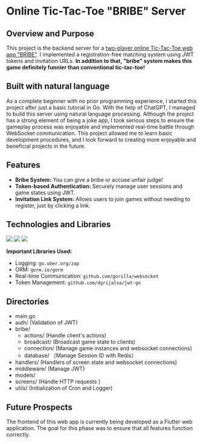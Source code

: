 # Online Tic-Tac-Toe "BRIBE" Server

## Overview and Purpose
This project is the backend server for a [two-player online Tic-Tac-Toe web app "BRIBE"](https://github.com/AbeHiroto/bribe). I implemented a registration-free matching system using JWT tokens and invitation URLs. **In addition to that, "bribe" system makes this game definitely funnier than conventional tic-tac-toe!**

## Built with natural language
As a complete beginner with no prior programming experience, I started this project after just a basic tutorial in Go. With the help of ChatGPT, I managed to build this server using natural language processing. Although the project has a strong element of being a joke app, I took serious steps to ensure the gameplay process was enjoyable and implemented real-time battle through WebSocket communication. This project allowed me to learn basic development procedures, and I look forward to creating more enjoyable and beneficial projects in the future.

## Features
- **Bribe System:** You can give a bribe or accuse unfair judge!
- **Token-based Authentication:** Securely manage user sessions and game states using JWT.
- **Invitation Link System:** Allows users to join games without needing to register, just by clicking a link.

## Technologies and Libraries
<img src="https://img.shields.io/badge/-Go-76E1FE.svg?logo=go&style=for-the-badge"> <img src="https://img.shields.io/badge/-Gin-333366.svg?logo=gin&style=for-the-badge"> <img src="https://img.shields.io/badge/-Postgresql-2f2f2f.svg?logo=postgresql&style=for-the-badge">

**Important Libraries Used:**
- Logging: `go.uber.org/zap`
- ORM: `gorm.io/gorm`
- Real-time Communication: `github.com/gorilla/websocket`
- Token Management: `github.com/dgrijalva/jwt-go`

## Directories
- main.go
- auth/         (Validation of JWT)
- bribe/
  - actions/    (Handle client's actions)
  - broadcast/  (Broadcast game state to clients)
  - connection/ (Manage game instances and websocket connections)
  - database/  （Manage Session ID with Redis）
- handlers/     (Handlers of screen state and websocket connections)
- middleware/   (Manage JWT)
- models/
- screens/      (Handle HTTP requests )
- utils/        (Initialization of Cron and Logger)

## Future Prospects
The frontend of this web app is currently being developed as a Flutter web application. The goal for this phase was to ensure that all features function correctly.
